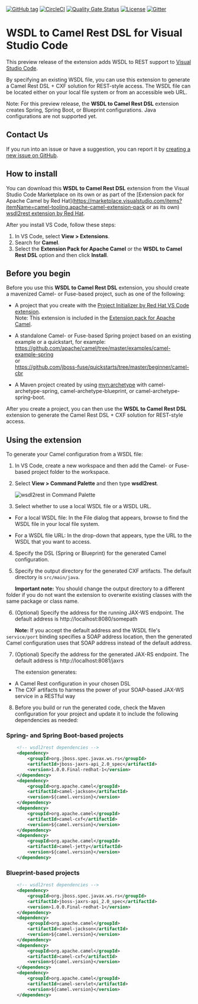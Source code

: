 [![GitHub tag](https://img.shields.io/github/tag/camel-tooling/vscode-wsdl2rest.svg?style=plastic)]()
[![CircleCI](https://circleci.com/gh/circleci/circleci-docs.svg?style=shield)](https://circleci.com/gh/camel-tooling/vscode-wsdl2rest)
[![Quality Gate Status](https://sonarcloud.io/api/project_badges/measure?project=vscode-wsdl2rest&metric=alert_status)](https://sonarcloud.io/dashboard?id=vscode-wsdl2rest)
[![License](https://img.shields.io/badge/license-Apache%202-blue.svg)]()
[![Gitter](https://img.shields.io/gitter/room/camel-tooling/Lobby.js.svg)](https://gitter.im/camel-tooling/Lobby)

# WSDL to Camel Rest DSL for Visual Studio Code
This preview release of the extension adds WSDL to REST support to [Visual Studio Code](https://code.visualstudio.com/).

 By specifying an existing WSDL file, you can use this extension to generate a Camel Rest DSL + CXF solution for REST-style access. The WSDL file can be located either on your local file system or from an accessible web URL.

Note: For this preview release, the **WSDL to Camel Rest DSL** extension creates Spring, Spring Boot, or Blueprint configurations. Java configurations are not supported yet.

## Contact Us
If you run into an issue or have a suggestion, you can report it by [creating a new issue on GitHub](https://github.com/camel-tooling/vscode-wsdl2rest/issues).

## How to install
You can download this **WSDL to Camel Rest DSL** extension from the Visual Studio Code Marketplace on its own or as part of the [Extension pack for Apache Camel by Red Hat](https://marketplace.visualstudio.com/items?itemName=camel-tooling.apache-camel-extension-pack or as its own) [wsdl2rest extension by Red Hat](https://marketplace.visualstudio.com/items?itemName=camel-tooling.vscode-wsdl2rest).

After you install VS Code, follow these steps:
1. In VS Code, select **View > Extensions**.
2. Search for **Camel**.
3. Select the **Extension Pack for Apache Camel** or the **WSDL to Camel Rest DSL** option and then click **Install**.

## Before you begin
Before you use this **WSDL to Camel Rest DSL** extension, you should create a mavenized Camel- or Fuse-based project, such as one of the following:

* A project that you create with the [Project Initializer by Red Hat VS Code extension](https://marketplace.visualstudio.com/items?itemName=redhat.project-initializer).   
Note: This extension is included in the [Extension pack for Apache Camel](https://marketplace.visualstudio.com/items?itemName=camel-tooling.apache-camel-extension-pack).

* A standalone Camel- or Fuse-based Spring project based on an existing example or a quickstart, for example:  
https://github.com/apache/camel/tree/master/examples/camel-example-spring  
or  
https://github.com/jboss-fuse/quickstarts/tree/master/beginner/camel-cbr

* A Maven project created by using [mvn:archetype](http://camel.apache.org/camel-maven-archetypes.html) with camel-archetype-spring, camel-archetype-blueprint, or camel-archetype-spring-boot.

After you create a project, you can then use the **WSDL to Camel Rest DSL** extension to generate the Camel Rest DSL + CXF solution for REST-style access. 

## Using the extension
To generate your Camel configuration from a WSDL file:

1. In VS Code, create a new workspace and then add the Camel- or Fuse-based project folder to the workspace.

2. Select **View > Command Palette** and then type **wsdl2rest**.  

      ![wsdl2rest in Command Palette](./images/wsdl2rest-dropdown.png "wsdl2rest in Command Palette")

3. Select whether to use a local WSDL file or a WSDL URL.

  * For a local WSDL file: In the File dialog that appears, browse to find the WSDL file in your local file system.
  
  * For a WSDL file URL: In the drop-down that appears, type the URL to the WSDL that you want to access.

4. Specify the DSL (Spring or Blueprint) for the generated Camel configuration.  

5. Specify the output directory for the generated CXF artifacts. The default directory is `src/main/java`.  
  
      **Important note:** You should change the output directory to a different folder if you do not want the extension to overwrite  existing classes with the same package or class name.

6. (Optional) Specify the address for the running JAX-WS endpoint. The default address is http://localhost:8080/somepath  
  
      **Note:** If you accept the default address and the WSDL file's `service/port` binding specifies a SOAP address location, then the generated Camel configuration uses that SOAP address instead of the default address.
  
7. (Optional) Specify the address for the generated JAX-RS endpoint. The default address is http://localhost:8081/jaxrs  

      The extension generates:
  * A Camel Rest configuration in your chosen DSL
  * The CXF artifacts to harness the power of your SOAP-based JAX-WS service in a RESTful way


8. Before you build or run the generated code, check the Maven configuration for your project and update it to include the following dependencies as needed:

### Spring- and Spring Boot-based projects

```xml
    <!-- wsdl2rest dependencies -->
    <dependency>
        <groupId>org.jboss.spec.javax.ws.rs</groupId>
        <artifactId>jboss-jaxrs-api_2.0_spec</artifactId>
        <version>1.0.0.Final-redhat-1</version>
    </dependency>
    <dependency>
        <groupId>org.apache.camel</groupId>
        <artifactId>camel-jackson</artifactId>
        <version>${camel.version}</version>
    </dependency>
    <dependency>
        <groupId>org.apache.camel</groupId>
        <artifactId>camel-cxf</artifactId>
        <version>${camel.version}</version>
    </dependency>
    <dependency>
        <groupId>org.apache.camel</groupId>
        <artifactId>camel-jetty</artifactId>
        <version>${camel.version}</version>
    </dependency>
```

### Blueprint-based projects

```xml
    <!-- wsdl2rest dependencies -->
    <dependency>
        <groupId>org.jboss.spec.javax.ws.rs</groupId>
        <artifactId>jboss-jaxrs-api_2.0_spec</artifactId>
        <version>1.0.0.Final-redhat-1</version>
    </dependency>
    <dependency>
        <groupId>org.apache.camel</groupId>
        <artifactId>camel-jackson</artifactId>
        <version>${camel.version}</version>
    </dependency>
    <dependency>
        <groupId>org.apache.camel</groupId>
        <artifactId>camel-cxf</artifactId>
        <version>${camel.version}</version>
    </dependency>
    <dependency>
        <groupId>org.apache.camel</groupId>
        <artifactId>camel-servlet</artifactId>
        <version>${camel.version}</version>
    </dependency>
```


